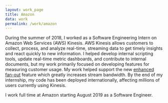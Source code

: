 ```yaml
---
layout: work_page
title: Amazon
data: work
permalink: /work/amazon
---
```


During the summer of 2018, I worked as a Software Engineering Intern on Amazon Web Services (AWS) Kinesis. AWS Kinesis allows customers to collect, process, and analyze real-time, streaming data to get timely insights and react quickly to new information. I helped develop internal scripting tools, update real-time metric dashboards, and contribute to internal documents, but my work primarily focused on developing features for measuring customer usage. My work helped support the new [enhanced fan-out](https://aws.amazon.com/about-aws/whats-new/2018/08/stream_data_65_faster_with_5x_higher_fan_out_using_new_kinesis_data_streams_features/) feature which greatly increases stream bandwidth. By the end of my internship, my code has been deployed internationally, affecting millions of users currently using Kinesis.

I work full time at Amazon starting August 2019 as a Software Engineer.